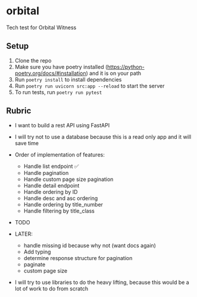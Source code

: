 # orbital
Tech test for Orbital Witness

## Setup

1. Clone the repo
1. Make sure you have poetry installed (https://python-poetry.org/docs/#installation) and it is on your path
1. Run `poetry install` to install dependencies
1. Run `poetry run uvicorn src:app --reload` to start the server
1. To run tests, run `poetry run pytest`

## Rubric

- I want to build a rest API using FastAPI
- I will try not to use a database because this is a read only app and it will save time
- Order of implementation of features:
    - Handle list endpoint ✅
    - Handle pagination
    - Handle custom page size pagination
    - Handle detail endpoint
    - Handle ordering by ID
    - Handle desc and asc ordering
    - Handle ordering by title_number
    - Handle filtering by title_class

- TODO
    

- LATER: 
    - handle missing id because why not (want docs again)
    - Add typing
    - determine response structure for pagination
    - paginate
    - custom page size

- I will try to use libraries to do the heavy lifting, because this would be a lot of work to do from scratch

